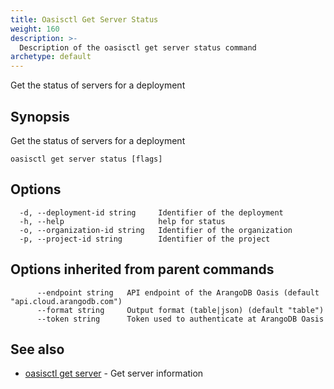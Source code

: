 ```yaml
---
title: Oasisctl Get Server Status
weight: 160
description: >-
  Description of the oasisctl get server status command
archetype: default
---
```

Get the status of servers for a deployment

## Synopsis

Get the status of servers for a deployment

```
oasisctl get server status [flags]
```

## Options

```
  -d, --deployment-id string     Identifier of the deployment
  -h, --help                     help for status
  -o, --organization-id string   Identifier of the organization
  -p, --project-id string        Identifier of the project
```

## Options inherited from parent commands

```
      --endpoint string   API endpoint of the ArangoDB Oasis (default "api.cloud.arangodb.com")
      --format string     Output format (table|json) (default "table")
      --token string      Token used to authenticate at ArangoDB Oasis
```

## See also

* [oasisctl get server](get-server.md)	 - Get server information

